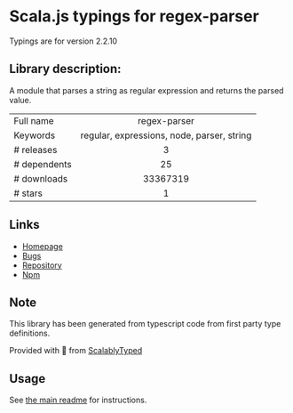 
# Scala.js typings for regex-parser

Typings are for version 2.2.10

## Library description:
A module that parses a string as regular expression and returns the parsed value.

|                    |                 |
| ------------------ | :-------------: |
| Full name          | regex-parser |
| Keywords           | regular, expressions, node, parser, string |
| # releases         | 3 |
| # dependents       | 25 |
| # downloads        | 33367319 |
| # stars            | 1 |

## Links
- [Homepage](https://github.com/IonicaBizau/regex-parser.js)
- [Bugs](https://github.com/IonicaBizau/regex-parser.js/issues)
- [Repository](https://github.com/IonicaBizau/regex-parser.js)
- [Npm](https://www.npmjs.com/package/regex-parser)
    


## Note
This library has been generated from typescript code from first party type definitions.

Provided with :purple_heart: from [ScalablyTyped](https://github.com/oyvindberg/ScalablyTyped)

## Usage
See [the main readme](../../readme.md) for instructions.



